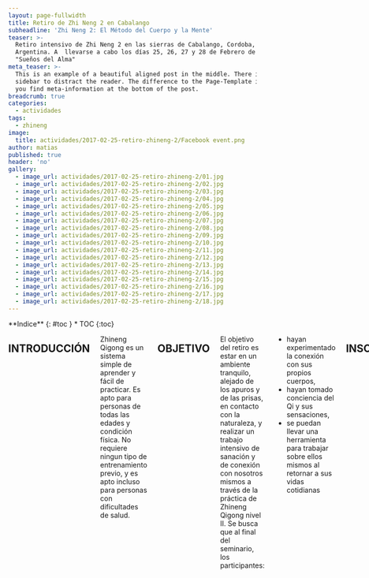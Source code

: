 ```yaml
---
layout: page-fullwidth
title: Retiro de Zhi Neng 2 en Cabalango
subheadline: 'Zhi Neng 2: El Método del Cuerpo y la Mente'
teaser: >-
  Retiro intensivo de Zhi Neng 2 en las sierras de Cabalango, Cordoba,
  Argentina. A  llevarse a cabo los días 25, 26, 27 y 28 de Febrero de 2017, en
  "Sueños del Alma"
meta_teaser: >-
  This is an example of a beautiful aligned post in the middle. There is no
  sidebar to distract the reader. The difference to the Page-Template is, that
  you find meta-information at the bottom of the post.
breadcrumb: true
categories:
  - actividades
tags:
  - zhineng
image:
  title: actividades/2017-02-25-retiro-zhineng-2/Facebook event.png
author: matias
published: true
header: 'no'
gallery:
  - image_url: actividades/2017-02-25-retiro-zhineng-2/01.jpg
  - image_url: actividades/2017-02-25-retiro-zhineng-2/02.jpg
  - image_url: actividades/2017-02-25-retiro-zhineng-2/03.jpg
  - image_url: actividades/2017-02-25-retiro-zhineng-2/04.jpg
  - image_url: actividades/2017-02-25-retiro-zhineng-2/05.jpg
  - image_url: actividades/2017-02-25-retiro-zhineng-2/06.jpg
  - image_url: actividades/2017-02-25-retiro-zhineng-2/07.jpg
  - image_url: actividades/2017-02-25-retiro-zhineng-2/08.jpg
  - image_url: actividades/2017-02-25-retiro-zhineng-2/09.jpg
  - image_url: actividades/2017-02-25-retiro-zhineng-2/10.jpg
  - image_url: actividades/2017-02-25-retiro-zhineng-2/11.jpg
  - image_url: actividades/2017-02-25-retiro-zhineng-2/12.jpg
  - image_url: actividades/2017-02-25-retiro-zhineng-2/13.jpg
  - image_url: actividades/2017-02-25-retiro-zhineng-2/14.jpg
  - image_url: actividades/2017-02-25-retiro-zhineng-2/15.jpg
  - image_url: actividades/2017-02-25-retiro-zhineng-2/16.jpg
  - image_url: actividades/2017-02-25-retiro-zhineng-2/17.jpg
  - image_url: actividades/2017-02-25-retiro-zhineng-2/18.jpg
---
```

<div class="row">
<div class="medium-4 medium-push-8 columns" markdown="1">
<div class="panel radius" markdown="1">
**Indice**
{: #toc }
*  TOC
{:toc}
</div>
</div><!-- /.medium-4.columns -->

<div class="medium-8 medium-pull-4 columns" markdown="1">

## INTRODUCCIÓN
Zhineng Qigong es un sistema simple de aprender y fácil de practicar. Es apto para personas de todas las edades y condición física. No requiere ningun tipo de entrenamiento previo, y es apto incluso para personas con dificultades de salud.

## OBJETIVO
El objetivo del retiro es estar en un ambiente tranquilo, alejado de los apuros y de las prisas, en contacto con la naturaleza, y realizar un trabajo intensivo de sanación y de conexión con nosotros mismos a través de la práctica de Zhineng Qigong nivel II. Se busca que al final del seminario, los participantes:

* hayan experimentado la conexión con sus propios cuerpos,
* hayan tomado conciencia del Qi y sus sensaciones,
* se puedan llevar una herramienta para trabajar sobre ellos mismos al retornar a sus vidas cotidianas

## INSCRIPCIONES
Las inscripciones cierran el Viernes 10 de Febrero.
Requisitos para la inscripción:

* Abonar el taller por algunos de los medios de pagos disponibles (consultar), y notificar adjuntando comprobante
* Completar la ficha de inscripción que se enviará por correo electrónico luego de realizar el pago.

La inscripción se puede realizar por los siguientes medios:

* por via telefónica al (0351) 15-246-8058
* por correo electrónico a info@zhineng.com.ar
* a través de nuestra pagina de facebook: https://www.facebook.com/ZhinengQigongCordoba

## COSTOS
El valor del retiro es:

* Hasta el 31 de Enero: $3500 ARS
* Desde el 1 al 10 de Febrero: $4500 ARS

El precio incluye:

* 30+ horas de seminario teórico práctico
* Alojamiento por 3 noche y 4 días en habitación compartida
* 4 desayunos, 4 almuerzos, 4 meriendas y 3 cenas (personas que sigan una dieta especial, consultar)

## TEMARIO

1. Introducción al método
  1. Caracaterísticas del Método
  2. Beneficios del Método
2. Practica: La forma del cuerpo y la mente
  1. Formación y práctica de los 10 segmentos
  2. Cada segmento con sus requerimientos posturales, errores mas frecuentes y actividad mental
3. Practica: Guiando el Qi por los meridianos principales
  1. Introduccion
  2. Descripcion y práctica del método

## CRONOGRAMA

| **Hora de Inicio:** | 7:30:00 AM  |
| ------------------- | ----------- |
| **Hora de Fin:**    | 10:00:00 PM |
| ------------------- | ----------- |
| **Duración:**       | 14:30       |

| Duración     | Hora de Inicio   | Hora de Fin   | Descripción                           |
|------------- | ---------------- | ------------- | ------------------------------------- |
| 0:10:00      | 7:30:00 AM       | 7:40:00 AM    | Meditación con los 8 versos           |
|------------- | ---------------- | ------------- | ------------------------------------- |
| 1:20:00      | 7:40:00 AM       | 9:00:00 AM    | Practica de la mañana                 |
|------------- | ---------------- | ------------- | ------------------------------------- |
| 1:00:00      | 9:00:00 AM       | 10:00:00 AM   | Preparado grupal del desayuno         |
|------------- | ---------------- | ------------- | ------------------------------------- |
| 3:00:00      | 10:00:00 AM      | 1:00:00 PM    | Practica y formación de la mañana     |
|------------- | ---------------- | ------------- | ------------------------------------- |
| 2:00:00      | 1:00:00 PM       | 3:00:00 PM    | Almuerzo                              |
|------------- | ---------------- | ------------- | ------------------------------------- |
| 1:00:00      | 3:00:00 PM       | 4:00:00 PM    | Break                                 |
|------------- | ---------------- | ------------- | ------------------------------------- |
| 2:00:00      | 4:00:00 PM       | 6:00:00 PM    | Practica y formación de la tarde      |
|------------- | ---------------- | ------------- | ------------------------------------- |
| 0:30:00      | 6:00:00 PM       | 6:30:00 PM    | Preparado grupal de la merienda       |
|------------- | ---------------- | ------------- | ------------------------------------- |
| 1:30:00      | 6:30:00 PM       | 8:00:00 PM    | Sanación                              |
|------------- | ---------------- | ------------- | ------------------------------------- |
| 2:00:00      | 8:00:00 PM       | 10:00:00 PM   | Cena                                  |

## ACERCA DE MATÍAS HEGOBURU
Matias es instructor de Zhineng Qigong, Master Teacher de Reiki Usui, Practicante de Técnicas de Sanación Arcturianas, ademas de conocimientos en sanación con sonido y cristales. Gusta de la practica del Tai chi chuan estilo Yang. Actualmente es alumno de la escuela Cordoba Tai chi, sucursal Yang Martial Arts Association Córdoba, y se desempeña adicionalmente como analista programador.

Matías comenzó estudiando Medicina Tradicional China en la Fundación Naturopática Argentina de Mario Schwarz. Allí fue introducido en el mundo del Qigong médico y mas específicamente, del Zhineng Qigong. Este sistema tuvo tal impacto que desde ese momento decidió dejar el estudio de la medicina china y dedicarse de forma exclusiva a profundizar sobre el Zhineng Qigong, debido a su simplicidad, claridad en la forma en que se transmite la enseñanza, flexibilidad a la hora de enseñar, y por sobre todo su efectividad.

Matías ha practicado Zhineng Qigong por varios años, y dado los excelentes resultados que ha notado, se siente honrado de compartir esta práctica. Zhineng Qigong es un sistema completo, que en su nivel más elemental, permite a las personas sanar sus cuerpos, mentes y espíritus, y tomar responsabilidad sobre sus vidas y estado de salud. En su nivel mas profundo, Zhineng Qigong es un sistema completo para la evolución del ser. Zhineng permite mejorarnos como personas, como sociedad y como raza, transformandonos a nosotros mismos y convirtiendonos en lo que queremos ver en el mundo.

Por varios años Matías fue autodidacta, aprendiendo de todo tipo de material que pudiera encontrar: libros, videos, y sitios web, hasta que eventualmente conoce el Yuan Tze Centre de Nueva Zelanda, donde se siente a gusto con las enseñanzas del maestro Yuan Tze, y donde es bien recibido como alumno.

Actualmente Matías continua su formación en este centro, además de su aprendizaje autotidacta, y esta habilitado para enseñar los dos primeros niveles de Zhineng Qigong.

### EXPERIENCIA

* Escuela Córdoba Tai Chi: Instructor de Zhineng Qigong (2015 – en curso)
* Escuela Córdoba Tai Chi: Dictado del Taller “Zhineng I” (2015)
* Dictado del Taller “8 Ejercicios Fundamentales”, en el marco del retiro de Taiji y Qigong de la escuela “El Centro” de La Plata, organizado por el Profesor Gustavo Villar  en Capilla del Monte (2015)
* Escuela Córdoba Tai Chi: Dictado del Taller “8 Ejercicios Funadmentales” (2014)

### FORMACIÓN

* Escuela Yuan Tze Center - Instructor de Zhineng Qigong (2013 - en curso)
* Escuela Córdoba Tai chi – Yang Martial Arts Association Córdoba: Practicante de Taiji Quan estilo Yang (2011 - en curso)
* Escuela Kai Men - Practicante de Taiji Quan estilo Yang (2004 - 2010)
* Escuela de Reiki - Reiki Usui Master / Teacher (2000 - 2003)
* Escuela Luz Venidera - Terapeuta de Sonido (2000 - 2003)
* Universidad Abierta Interamericana - Lic. En Sistemas de Información (2000 - 2005)

### SEMINARIOS

* Escuela Yang Martial Arts Association Chile: Retiro de Verano 2014
* Retiro de práctica de Taijiquan estilo Yang. 60 horas de práctica a cargo del Maestro Dr. Yang Jwing-Ming.
* Escuela Yang Martial Arts Association Córdoba: Retiro de Verano 2013
* Retiro de práctica de Taijiquan estilo Yang. 60 horas de práctica a cargo del Maestro Dr. Yang Jwing-Ming.
* Seminario de Taiji en silla de ruedas en Atlanta, Georgia, USA, a cargo del Profesor Zibin Guo (2012).

## ACERCA DE ZHINENG QIGONG
Zhineng Qigong es un estilo fácil de aprender y practicar, apto para todas las edades y condiciones físicas, cuyo objetivo es mejorar la salud y despertar la sabiduría interna. Zhineng divide la enseñanza en varios niveles que se enseñan de forma ordenada y sistemática.

El segundo nivel de Zhineng tiene los siguientes beneficios:

* Fortalece los musculos, tendones, huesos y ligamentos
* Fortalece el cuerpo y desarrolla la belleza natural
* Unifica el cuerpo y la mente

## ACERCA DE SUEÑOS DEL ALMA
En “Sueños del Alma” Te invitamos a vivir una experiencia en contacto con la naturaleza: arroyito, arboles ancianos, vegetación autóctona, piedras, el sonido del viento, las estrellas, fauna autóctona, los colores del atardecer y del amanecer… Cerca de Todo y a la vez inmerso en la naturaleza, abstraídos de ruidos y contaminación.

### RESEÑA DEL LUGAR, COMODIDADES Y PRESTACIONES
Situado a 15km de Villa Carlos paz, en la localidad de CABALANGO se encuentra nuestro espacio: Sueños del Alma Cabalango. Un predio de 5 hectáreas rodeadas por el arroyo “Las Salinas”.
La Casa Grande: La construcción cuenta con una habitación (habitación Tala) con lugar para 13 personas con baño interno, habitación Algarrobo con lugar para 6 pasajeros y la habitación Aguaribay con baño privado y lugar par 3 personas. Además cuanta con un multiespacio con una cocinita, mas, una galería con asador y baños externos con duchas.

* **El Templo:** reciclamos un antiguo tanque australiano, techo de madera, excelente acústica e iluminación natural. Un bellísimo salón circular adaptado para realizar múltiples actividades como yoga, meditación, terapia de sonido, danzas circulares, terapias para el alma en general.
* **El laberinto de cuarzo:** un laberinto construido con rocas de cuarzo de la zona, orientado a los 4 puntos cardinales, “te lleva a tu propio centro”, “alinea tus chacras”, “lleva a que estés aquí y ahora”…
* **Nuestro hexágono:** espacio techado para disfrutar del aire libre.
* **Nuestro Comedor hexagonal:** con una vista increíble y mucha calidez.-
* **EL Arroyo y la Cascada:** a 100mts de “la casa grande” tenemos una bellísima cascadita del afluente del arroyo Las Salinas, un pasadizo de cañas tacuaras, un diquecito apto para refrescarse y más de 500mts de arroyo para caminarlo y disfrutar de sus encantos.
* **Lugar de Fogón:** El fuego siempre es nuestro compañero.

### LOS RECURSOS: LUZ, GAS, AGUA

* Agua es de Pozo, Luz eléctrica.
* El Gas es de garrafa.
* El Agua caliente de los Baños será suministrada mediante un calefón a leña. Se acordaran horario para bañarse.

### SUGERENCIAS PARA MAYOR COMODIDAD DURANTE LA ESTADÍA

* Linterna, toalla y toallón, elementos de higiene personal, repelente, abrigo para la noche, buen calzado, ojotas o chancletas para estar adentro, pareo o lona para el rio, sombrero o gorra para el sol, botella 500ml o recipiente para beber agua con continuidad, gafas de sol, cámara de fotos, equipo de mate…
* Si toma medicación recuerde traerla.
* Si sufre alergias de algún tipo nos lo informa con anterioridad.
* Si está haciendo alguna dieta en particular nos informas para que sea tenido en cuenta

### FOTOS DEL LUGAR

{% include gallery %} 

</div>
</div>
